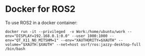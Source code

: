 # Docker for ROS2
To use ROS2 in a docker container:
```
docker run -it --privileged  -v Work:/home/ubuntu/work --env="DISPLAY=192.168.0.1:0.0" --user 1000:1000 --env="QT_X11_NO_MITSHM=1" --env="XAUTHORITY=$XAUTH" --volume="$XAUTH:$XAUTH" --net=host osrf/ros:jazzy-desktop-full /bin/bash
```

